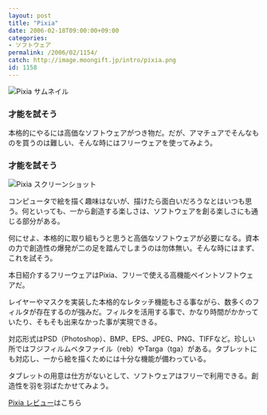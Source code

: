 ```yaml
---
layout: post
title: "Pixia"
date: 2006-02-18T09:00:00+09:00
categories:
- ソフトウェア
permalink: /2006/02/1154/
catch: http://image.moongift.jp/intro/pixia.png
id: 1158
---
```

 ![Pixia サムネイル](http://image.moongift.jp/intro/pixia.t.png "Pixia サムネイル")
  

### 才能を試そう
  
本格的にやるには高価なソフトウェアがつき物だ。だが、アマチュアでそんなものを買うのは難しい、そんな時にはフリーウェアを使ってみよう。  
<!--more-->  

### 才能を試そう
  

![Pixia スクリーンショット](http://image.moongift.jp/intro/pixia.png "Pixia スクリーンショット")

  

コンピュータで絵を描く趣味はないが、描けたら面白いだろうなとはいつも思う。何といっても、一から創造する楽しさは、ソフトウェアを創る楽しさにも通じる部分がある。

  

何にせよ、本格的に取り組もうと思うと高価なソフトウェアが必要になる。資本の力で創造性の爆発が二の足を踏んでしまうのは勿体無い。そんな時にはまず、これを試そう。

  

本日紹介するフリーウェアはPixia、フリーで使える高機能ペイントソフトウェアだ。

  

レイヤーやマスクを実装した本格的なレタッチ機能もさる事ながら、数多くのフィルタが存在するのが強みだ。フィルタを活用する事で、かなり時間がかかっていたり、そもそも出来なかった事が実現できる。

  

対応形式はPSD（Photoshop）、BMP、EPS、JPEG、PNG、TIFFなど。珍しい所ではフジフィルムベタファイル（reb）やTarga（tga）がある。タブレットにも対応し、一から絵を描くためには十分な機能が備わっている。

  

タブレットの用意は仕方がないとして、ソフトウェアはフリーで利用できる。創造性を羽を羽ばたかせてみよう。

  

[Pixia レビュー](http://oss.moongift.jp/review/i-1169.html)はこちら

